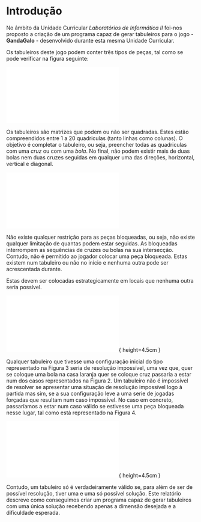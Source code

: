 # Introdução

No âmbito da Unidade Curricular *Laboratórios de Informática II* foi-nos
proposto a criação de um programa capaz de gerar tabuleiros para o jogo -
**GandaGalo** - desenvolvido durante esta mesma Unidade Curricular.

Os tabuleiros deste jogo podem conter três tipos de peças, tal como se pode
verificar na figura seguinte:

![Tipos de Peças](figures/figure0.pdf)

Os tabuleiros são matrizes que podem ou não ser quadradas. Estes estão
compreendidos entre 1 a 20 quadriculas (tanto linhas como colunas). O objetivo é
completar o tabuleiro, ou seja, preencher todas as quadriculas com uma *cruz* ou
com uma *bola*. No final, não podem existir mais de duas bolas nem duas cruzes
seguidas em qualquer uma das direções, horizontal, vertical e diagonal.


![Exemplos de casos inválidos](figures/invalidos.pdf)

Não existe qualquer restrição para as peças bloqueadas, ou seja, não existe
qualquer limitação de quantas podem estar seguidas. As bloqueadas interrompem as
sequências de cruzes ou bolas na sua intersecção. Contudo, não é permitido ao
jogador colocar uma peça bloqueada. Estas existem num tabuleiro ou não no início
e nenhuma outra pode ser acrescentada durante.

Estas devem ser colocadas estrategicamente em locais que nenhuma outra seria
possível.

![Tabuleiro impossível de resolver](figures/impossivel.pdf){ height=4.5cm }

Qualquer tabuleiro que tivesse uma configuração inicial do tipo representado na
Figura 3 seria de resolução impossível, uma vez que, quer se coloque uma bola na
casa laranja quer se coloque cruz passaria a estar num dos casos representados
na Figura 2. Um tabuleiro não é impossível de resolver se apresentar uma
situação de resolução impossível logo à partida mas sim, se a sua configuração
leve a uma serie de jogadas forçadas que resultam num caso impossível. No caso
em concreto, passaríamos a estar num caso válido se estivesse uma peça bloqueada
nesse lugar, tal como está representado na Figura 4.

![Correção possível para tabuleiro impossível](figures/fix-bloqueada.pdf){ height=4.5cm }

Contudo, um tabuleiro só é verdadeiramente válido se, para além de ser de
possível resolução, tiver uma e uma só possível solução. Este relatório descreve
como conseguimos criar um programa capaz de gerar tabuleiros com uma única
solução recebendo apenas a dimensão desejada e a dificuldade esperada.
